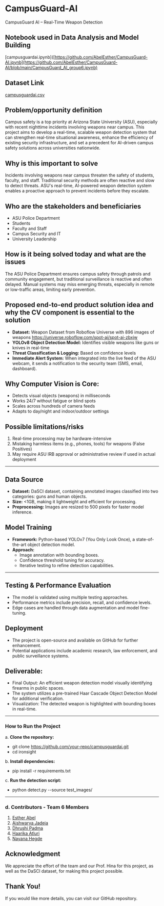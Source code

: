 # CampusGuard-AI
CampusGuard AI – Real-Time Weapon Detection

## Notebook used in Data Analysis and Model Building
[campusguardai.ipynb]([https://github.com/AbelEsther/CampusGuard-AI.ipynb](https://github.com/AbelEsther/CampusGuard-AI/blob/main/CampusGuard_AI_group6.ipynb)

## Dataset Link
[campusguardai.csv](https://github.com/AbelEsther/CampusGuard-AI.csv)


## **Problem/opportunity definition**
Campus safety is a top priority at Arizona State University (ASU), especially with recent nighttime incidents involving weapons near campus. This project aims to develop a real-time, scalable weapon detection system that can strengthen real-time situational awareness, enhance the efficiency of existing security infrastructure, and set a precedent for AI-driven campus safety solutions across universities nationwide.

## **Why is this important to solve**
Incidents involving weapons near campus threaten the safety of students, faculty, and staff. Traditional security methods are often reactive and slow to detect threats. ASU's real-time, AI-powered weapon detection system enables a proactive approach to prevent incidents before they escalate.

## **Who are the stakeholders and beneficiaries**
- ASU Police Department
- Students
- Faculty and Staff
- Campus Security and IT
- University Leadership

## **How is it being solved today and what are the issues**
The ASU Police Department ensures campus safety through patrols and community engagement, but traditional surveillance is reactive and often delayed. Manual systems may miss emerging threats, especially in remote or low-traffic areas, limiting early prevention.

## **Proposed end-to-end product solution idea and why the CV component is essential to the solution**
-	**Dataset:** Weapon Dataset from Roboflow Universe with 896 images of weapons https://universe.roboflow.com/spot-ai/spot-ai-zbxjw
-	**YOLOv8 Object Detection Model:**  Identifies visible weapons like guns or knives in real-time
-	**Threat Classification & Logging:** Based on confidence levels
-	**Immediate Alert System:**  When integrated into the live feed of the ASU webcam, it sends a notification to the security team (SMS, email, dashboard).

## **Why Computer Vision is Core:**
- Detects visual objects (weapons) in milliseconds
- Works 24/7 without fatigue or blind spots
- Scales across hundreds of camera feeds
- Adapts to day/night and indoor/outdoor settings

## **Possible limitations/risks**
1.	Real-time processing may be hardware-intensive
2.	Mistaking harmless items (e.g., phones, tools) for weapons (False Positives)
3.	May require ASU IRB approval or administrative review if used in actual deployment

---

## **Data Source**
- **Dataset:** DaSCI dataset, containing annotated images classified into two categories: guns and human objects.
- **Size:** <1GB, making it lightweight and efficient for processing.
- **Preprocessing:** Images are resized to 500 pixels for faster model inference.

## **Model Training**
- **Framework:** Python-based YOLOv7 (You Only Look Once), a state-of-the-art object detection model.
- **Approach:**
  - Image annotation with bounding boxes.
  - Confidence threshold tuning for accuracy.
  - Iterative testing to refine detection capabilities.
           
----
## **Testing & Performance Evaluation**
- The model is validated using multiple testing approaches.
-  Performance metrics include precision, recall, and confidence levels.
-  Edge cases are handled through data augmentation and model fine-tuning.

## **Deployment**
- The project is open-source and available on GitHub for further enhancement.
-  Potential applications include academic research, law enforcement, and public surveillance systems.

## **Deliverable**:
- Final Output: An efficient weapon detection model visually identifying firearms in public spaces. 
- The system utilizes a pre-trained Haar Cascade Object Detection Model for additional verification.
- Visualization: The detected weapon is highlighted with bounding boxes in real-time.

---
### **How to Run the Project**
a. **Clone the repository:**
  - git clone https://github.com/your-repo/campusguardai.git
  - cd ironsight
  
b. **Install dependencies:**
   - pip install -r requirements.txt

c. **Run the detection script:**
   - python detect.py --source test_images/

---
### d. **Contributors - Team 6 Members**
1. [Esther Abel](https://www.linkedin.com/in/abelesther/)
2. [Aishwarya Jadeja](https://www.linkedin.com/in/aishwarya-jadeja-5729282a8/)
3. [Dhrushi Padma](https://www.linkedin.com/in/dhrushi-padma-09abb623b/)
4. [Haarika Atluri]()
5. [Nayana Hegde](https://www.linkedin.com/in/nayana-hegde-501a7785/)

## **Acknowledgment**
We appreciate the effort of the team and our Prof. Hina for this project, as well as the DaSCI dataset, for making this project possible.

**Thank You!**
---
If you would like more details, you can visit our GitHub repository.


